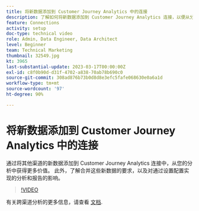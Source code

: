 ```yaml
---
title: 将新数据添加到 Customer Journey Analytics 中的连接
description: 了解如何将新数据添加到 Customer Journey Analytics 连接，以便从分析中获得更多价值。
feature: Connections
activity: setup
doc-type: technical video
role: Admin, Data Engineer, Data Architect
level: Beginner
team: Technical Marketing
thumbnail: 32549.jpg
kt: 3965
last-substantial-update: 2023-03-17T00:00:00Z
exl-id: c8f0b90d-d31f-4702-a838-70ab78b690c0
source-git-commit: 308ad876b73b0d8d8e3efc5fafe068630e0a6a1d
workflow-type: tm+mt
source-wordcount: '97'
ht-degree: 90%

---
```


# 将新数据添加到 Customer Journey Analytics 中的连接

通过将其他渠道的新数据添加到 Customer Journey Analytics 连接中，从您的分析中获得更多价值。 此外，了解合并这些新数据的要求，以及对通过设置配置实现的分析和报告的影响。

>[!VIDEO](https://video.tv.adobe.com/v/32549/?learn=on&quality=12)

有关跨渠道分析的更多信息，请查看 [文档](https://experienceleague.adobe.com/docs/analytics-platform/using/cca/overview.html).
